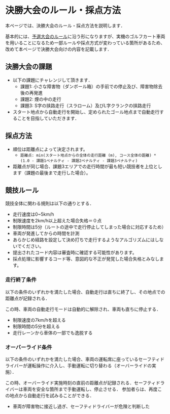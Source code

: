 # 決勝大会のルール・採点方法

本ページでは、決勝大会のルール・採点方法を説明します．

基本的には、[予選大会のルール](../rule/index.html)に沿う形になりますが、実機のゴルフカート車両を用いることになるため一部ルールや採点方式が変わっている箇所があるため、改めて本ページで決勝大会向けの内容を記載します．

## 決勝大会の課題

- 以下の課題にチャレンジして頂きます．
  - 課題1: 小さな障害物（ダンボール箱）の手前での停止及び、障害物除去後の再発進
  - 課題2: 煙の中の走行
  - 課題3: S字の挟路走行（スラローム）及びL字クランクの挟路走行 
- スタート地点から自動走行を開始し、定められたゴール地点まで自動走行することを目指していただきます．

## 採点方法

- 順位は距離点によって決定されます。  
  - `距離点: min(スタート地点からの全体の走行距離 (m), コース全体の距離) * (1.0 - 課題1ペナルティ - 課題2ペナルティ - 課題3ペナルティ)`
- 距離点が同じ場合、課題3エリアでの走行時間が最も短い競技者を上位とします（課題の最後まで走行した場合）。

## 競技ルール

競技全体に関わる規則は以下の通りとする．

- 走行速度は0~5km/h
- 制限速度を2km/h以上超えた場合失格＝０点
- 制限時間は5分（ルートの途中で走行停止してしまった場合に対応するため）
- 車両が発進してからの時間を計測
- あらかじめ経路を設定して決め打ちで走行するようなアルゴリズムにはしないでください。
- 提出されたコード内容は審査時に確認する可能性があります。
- 採点処理に影響するコード等、意図的な不正が発覚した場合失格とみなします。

### 走行終了条件

以下の条件のいずれかを満たした場合、自動走行は直ちに終了し、その地点での距離点が記録される．

この時、車両の自動走行モードは自動的に解除され、車両も直ちに停止する．

- 制限速度の7km/hを超える
- 制限時間の5分を超える
- 走行レーンから車体の一部でも逸脱する

### オーバーライド条件

以下の条件のいずれかを満たした場合、車両の運転席に座っているセーフティドライバーが運転操作に介入し、手動運転に切り替わる（オーバーライドの実施）．

この時、オーバーライド実施時刻の直前の距離点が記録される．セーフティドライバーは車両を安全な箇所まで手動運転し、停止させる．
参加者らは、再度この地点から自動走行を試みることができる．

- 車両が障害物に接近し過ぎ、セーフティドライバーが危険と判断した


